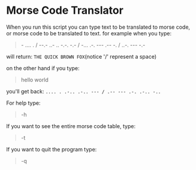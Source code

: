 # Morse Code Translator

When you run this script you can type text to be translated to morse code, or morse code to be translated to text.
for example when you type:
> \- .... . / --.- ..- .. -.-. -.- / -... .-. --- .-- -. / ..-. --- -.-

will return: `THE QUICK BROWN FOX`(notice '/' represent a space)

on the other hand if you type:
> hello world

you'll get back: `.... . .-.. .-.. --- / .-- --- .-. .-.. -..`

For help type:
> -h

If you want to see the entire morse code table, type:
> -t

If you want to quit the program type:
> -q
